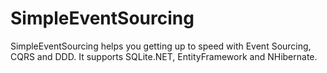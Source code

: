 # SimpleEventSourcing
SimpleEventSourcing helps you getting up to speed with Event Sourcing, CQRS and DDD. It supports SQLite.NET, EntityFramework and NHibernate.
